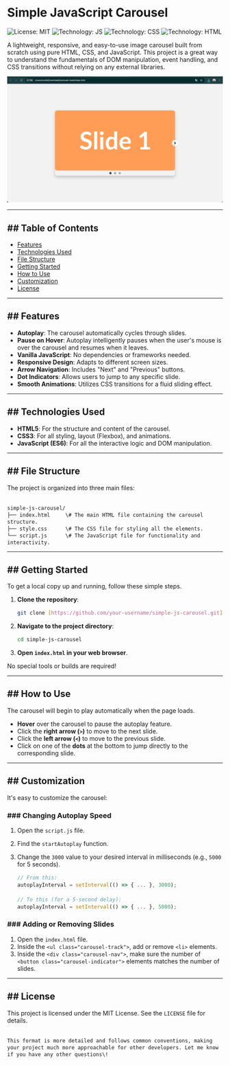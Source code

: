 # Simple JavaScript Carousel

![License: MIT](https://img.shields.io/badge/License-MIT-yellow.svg)
![Technology: JS](https://img.shields.io/badge/technology-JavaScript-blue.svg)
![Technology: CSS](https://img.shields.io/badge/technology-CSS3-orange.svg)
![Technology: HTML](https://img.shields.io/badge/technology-HTML5-red.svg)

A lightweight, responsive, and easy-to-use image carousel built from scratch using pure HTML, CSS, and JavaScript. This project is a great way to understand the fundamentals of DOM manipulation, event handling, and CSS transitions without relying on any external libraries.

![Carousel Screenshot](./screenshot.png)

---

## ## Table of Contents

* [Features](#features)
* [Technologies Used](#technologies-used)
* [File Structure](#file-structure)
* [Getting Started](#getting-started)
* [How to Use](#how-to-use)
* [Customization](#customization)
* [License](#license)

---

## ## Features

* **Autoplay**: The carousel automatically cycles through slides.
* **Pause on Hover**: Autoplay intelligently pauses when the user's mouse is over the carousel and resumes when it leaves.
* **Vanilla JavaScript**: No dependencies or frameworks needed.
* **Responsive Design**: Adapts to different screen sizes.
* **Arrow Navigation**: Includes "Next" and "Previous" buttons.
* **Dot Indicators**: Allows users to jump to any specific slide.
* **Smooth Animations**: Utilizes CSS transitions for a fluid sliding effect.

---

## ## Technologies Used

* **HTML5**: For the structure and content of the carousel.
* **CSS3**: For all styling, layout (Flexbox), and animations.
* **JavaScript (ES6)**: For all the interactive logic and DOM manipulation.

---

## ## File Structure

The project is organized into three main files:

```

simple-js-carousel/
├── index.html     \# The main HTML file containing the carousel structure.
├── style.css      \# The CSS file for styling all the elements.
└── script.js      \# The JavaScript file for functionality and interactivity.

````

---

## ## Getting Started

To get a local copy up and running, follow these simple steps.

1.  **Clone the repository**:
    ```sh
    git clone [https://github.com/your-username/simple-js-carousel.git](https://github.com/your-username/simple-js-carousel.git)
    ```
2.  **Navigate to the project directory**:
    ```sh
    cd simple-js-carousel
    ```
3.  **Open `index.html` in your web browser**.

No special tools or builds are required!

---

## ## How to Use

The carousel will begin to play automatically when the page loads.

* **Hover** over the carousel to pause the autoplay feature.
* Click the **right arrow (`>`)** to move to the next slide.
* Click the **left arrow (`<`)** to move to the previous slide.
* Click on one of the **dots** at the bottom to jump directly to the corresponding slide.

---

## ## Customization

It's easy to customize the carousel:

### ### Changing Autoplay Speed

1.  Open the `script.js` file.
2.  Find the `startAutoplay` function.
3.  Change the `3000` value to your desired interval in milliseconds (e.g., `5000` for 5 seconds).

    ```javascript
    // From this:
    autoplayInterval = setInterval(() => { ... }, 3000);

    // To this (for a 5-second delay):
    autoplayInterval = setInterval(() => { ... }, 5000);
    ```

### ### Adding or Removing Slides

1.  Open the `index.html` file.
2.  Inside the `<ul class="carousel-track">`, add or remove `<li>` elements.
3.  Inside the `<div class="carousel-nav">`, make sure the number of `<button class="carousel-indicator">` elements matches the number of slides.

---

## ## License

This project is licensed under the MIT License. See the `LICENSE` file for details.
````

This format is more detailed and follows common conventions, making your project much more approachable for other developers. Let me know if you have any other questions\!
